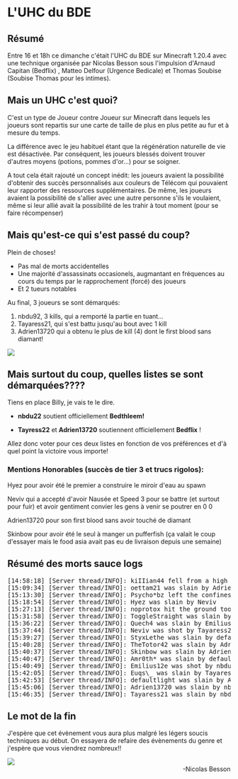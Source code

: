 # L'UHC du BDE

## Résumé

Entre 16 et 18h ce dimanche c'était l'UHC du BDE sur Minecraft 1.20.4 avec une technique organisée par Nicolas Besson sous l'impulsion d'Arnaud Capitan (Bedflix) , Matteo Delfour (Urgence Bedicale) et Thomas Soubise (Soubise Thomas pour les intimes).

## Mais un UHC c'est quoi?

C'est un type de Joueur contre Joueur sur Minecraft dans lequels les joueurs sont repartis sur une carte de taille de plus en plus petite au fur et à mesure du temps.

La différence avec le jeu habituel étant que la régénération naturelle de vie est désactivée. Par conséquent, les joueurs blessés doivent trouver d'autres moyens (potions, pommes d'or...) pour se soigner.

A tout cela était rajouté un concept inédit: les joueurs avaient la possibilité d'obtenir des succès personnalisés aux couleurs de Télécom qui pouvaient leur rapporter des ressources supplémentaires. De même, les joueurs avaient la possibilité de s'allier avec une autre personne s'ils le voulaient, même si leur allié avait la possibilité de les trahir à tout moment (pour se faire récompenser)

## Mais qu'est-ce qui s'est passé du coup?

Plein de choses!

- Pas mal de morts accidentelles
- Une majorité d'assassinats occasionels, augmantant en fréquences au cours du temps par le rapprochement (forcé) des joueurs
- Et 2 tueurs notables

Au final, 3 joueurs se sont démarqués:

1. nbdu92, 3 kills, qui a remporté la partie en tuant...
2. Tayaress21, qui s'est battu jusqu'au bout avec 1 kill
3. Adrien13720 qui a obtenu le plus de kill (4) dont le first blood sans diamant!

<img src='/LH1/images/uhc_final_battle.png'>

## Mais surtout du coup, quelles listes se sont démarquées????

Tiens en place Billy, je vais te le dire.

- **nbdu22** soutient officiellement **Bedthleem!**

- **Tayress22** et **Adrien13720** soutiennent officiellement **Bedflix** !

Allez donc voter pour ces deux listes en fonction de vos préférences et d'à quel point la victoire vous importe!

### Mentions Honorables (succès de tier 3 et trucs rigolos):

Hyez pour avoir été le premier a construire le miroir d'eau au spawn

Neviv qui a accepté d'avoir Nausée et Speed 3 pour se battre (et surtout pour fuir) et avoir gentiment convier les gens à venir se poutrer en 0 0

Adrien13720 pour son first blood sans avoir touché de diamant

Skinbow pour avoir été le seul à manger un pufferfish (ça valait le coup d'essayer mais le food asia avait pas eu de livraison depuis une semaine)

## Résumé des morts sauce logs

<pre>
[14:58:18] [Server thread/INFO]: kiIIian44 fell from a high place
[15:09:34] [Server thread/INFO]: oettam21 was slain by Adrien137
[15:13:30] [Server thread/INFO]: Psycho*bz left the confines of this world
[15:18:54] [Server thread/INFO]: Hyez was slain by Neviv
[15:27:13] [Server thread/INFO]: noprotox hit the ground too hard
[15:31:58] [Server thread/INFO]: ToggleStraight was slain by Piglin
[15:36:22] [Server thread/INFO]: Quech4 was slain by Emilius12e
[15:37:44] [Server thread/INFO]: Neviv was shot by Tayaress21
[15:39:27] [Server thread/INFO]: StyxLethe was slain by defaultlight
[15:40:28] [Server thread/INFO]: TheTotor42 was slain by Adrien13720
[15:40:37] [Server thread/INFO]: Skinbow was slain by Adrien13720
[15:40:47] [Server thread/INFO]: Amr0th* was slain by defaultlight
[15:40:49] [Server thread/INFO]: Emilius12e was shot by nbdu92
[15:42:05] [Server thread/INFO]: Euqs\_ was slain by Tayaress21
[15:42:53] [Server thread/INFO]: defaultlight was slain by Adrien13720
[15:45:06] [Server thread/INFO]: Adrien13720 was slain by nbdu92
[15:46:35] [Server thread/INFO]: Tayaress21 was slain by nbdu92
</pre>

## Le mot de la fin

J'espère que cet évènement vous aura plus malgré les légers soucis techniques au début. On essayera de refaire des évènements du genre et j'espère que vous viendrez nombreux!!

<img src='/LH1/images/uhc_ending.png'>

<div style='text-align:right'>-Nicolas Besson</div>
